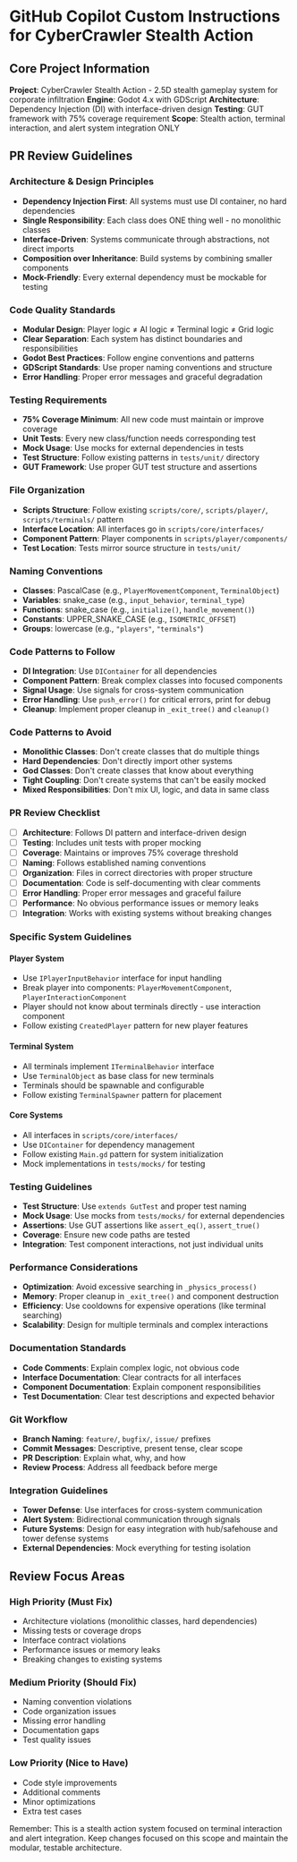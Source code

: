 # GitHub Copilot Custom Instructions for CyberCrawler Stealth Action

## Core Project Information

**Project**: CyberCrawler Stealth Action - 2.5D stealth gameplay system for corporate infiltration
**Engine**: Godot 4.x with GDScript
**Architecture**: Dependency Injection (DI) with interface-driven design
**Testing**: GUT framework with 75% coverage requirement
**Scope**: Stealth action, terminal interaction, and alert system integration ONLY

## PR Review Guidelines

### Architecture & Design Principles
- **Dependency Injection First**: All systems must use DI container, no hard dependencies
- **Single Responsibility**: Each class does ONE thing well - no monolithic classes
- **Interface-Driven**: Systems communicate through abstractions, not direct imports
- **Composition over Inheritance**: Build systems by combining smaller components
- **Mock-Friendly**: Every external dependency must be mockable for testing

### Code Quality Standards
- **Modular Design**: Player logic ≠ AI logic ≠ Terminal logic ≠ Grid logic
- **Clear Separation**: Each system has distinct boundaries and responsibilities
- **Godot Best Practices**: Follow engine conventions and patterns
- **GDScript Standards**: Use proper naming conventions and structure
- **Error Handling**: Proper error messages and graceful degradation

### Testing Requirements
- **75% Coverage Minimum**: All new code must maintain or improve coverage
- **Unit Tests**: Every new class/function needs corresponding test
- **Mock Usage**: Use mocks for external dependencies in tests
- **Test Structure**: Follow existing patterns in `tests/unit/` directory
- **GUT Framework**: Use proper GUT test structure and assertions

### File Organization
- **Scripts Structure**: Follow existing `scripts/core/`, `scripts/player/`, `scripts/terminals/` pattern
- **Interface Location**: All interfaces go in `scripts/core/interfaces/`
- **Component Pattern**: Player components in `scripts/player/components/`
- **Test Location**: Tests mirror source structure in `tests/unit/`

### Naming Conventions
- **Classes**: PascalCase (e.g., `PlayerMovementComponent`, `TerminalObject`)
- **Variables**: snake_case (e.g., `input_behavior`, `terminal_type`)
- **Functions**: snake_case (e.g., `initialize()`, `handle_movement()`)
- **Constants**: UPPER_SNAKE_CASE (e.g., `ISOMETRIC_OFFSET`)
- **Groups**: lowercase (e.g., `"players"`, `"terminals"`)

### Code Patterns to Follow
- **DI Integration**: Use `DIContainer` for all dependencies
- **Component Pattern**: Break complex classes into focused components
- **Signal Usage**: Use signals for cross-system communication
- **Error Handling**: Use `push_error()` for critical errors, print for debug
- **Cleanup**: Implement proper cleanup in `_exit_tree()` and `cleanup()`

### Code Patterns to Avoid
- **Monolithic Classes**: Don't create classes that do multiple things
- **Hard Dependencies**: Don't directly import other systems
- **God Classes**: Don't create classes that know about everything
- **Tight Coupling**: Don't create systems that can't be easily mocked
- **Mixed Responsibilities**: Don't mix UI, logic, and data in same class

### PR Review Checklist
- [ ] **Architecture**: Follows DI pattern and interface-driven design
- [ ] **Testing**: Includes unit tests with proper mocking
- [ ] **Coverage**: Maintains or improves 75% coverage threshold
- [ ] **Naming**: Follows established naming conventions
- [ ] **Organization**: Files in correct directories with proper structure
- [ ] **Documentation**: Code is self-documenting with clear comments
- [ ] **Error Handling**: Proper error messages and graceful failure
- [ ] **Performance**: No obvious performance issues or memory leaks
- [ ] **Integration**: Works with existing systems without breaking changes

### Specific System Guidelines

#### Player System
- Use `IPlayerInputBehavior` interface for input handling
- Break player into components: `PlayerMovementComponent`, `PlayerInteractionComponent`
- Player should not know about terminals directly - use interaction component
- Follow existing `CreatedPlayer` pattern for new player features

#### Terminal System
- All terminals implement `ITerminalBehavior` interface
- Use `TerminalObject` as base class for new terminals
- Terminals should be spawnable and configurable
- Follow existing `TerminalSpawner` pattern for placement

#### Core Systems
- All interfaces in `scripts/core/interfaces/`
- Use `DIContainer` for dependency management
- Follow existing `Main.gd` pattern for system initialization
- Mock implementations in `tests/mocks/` for testing

### Testing Guidelines
- **Test Structure**: Use `extends GutTest` and proper test naming
- **Mock Usage**: Use mocks from `tests/mocks/` for external dependencies
- **Assertions**: Use GUT assertions like `assert_eq()`, `assert_true()`
- **Coverage**: Ensure new code paths are tested
- **Integration**: Test component interactions, not just individual units

### Performance Considerations
- **Optimization**: Avoid excessive searching in `_physics_process()`
- **Memory**: Proper cleanup in `_exit_tree()` and component destruction
- **Efficiency**: Use cooldowns for expensive operations (like terminal searching)
- **Scalability**: Design for multiple terminals and complex interactions

### Documentation Standards
- **Code Comments**: Explain complex logic, not obvious code
- **Interface Documentation**: Clear contracts for all interfaces
- **Component Documentation**: Explain component responsibilities
- **Test Documentation**: Clear test descriptions and expected behavior

### Git Workflow
- **Branch Naming**: `feature/`, `bugfix/`, `issue/` prefixes
- **Commit Messages**: Descriptive, present tense, clear scope
- **PR Description**: Explain what, why, and how
- **Review Process**: Address all feedback before merge

### Integration Guidelines
- **Tower Defense**: Use interfaces for cross-system communication
- **Alert System**: Bidirectional communication through signals
- **Future Systems**: Design for easy integration with hub/safehouse and tower defense systems
- **External Dependencies**: Mock everything for testing isolation

## Review Focus Areas

### High Priority (Must Fix)
- Architecture violations (monolithic classes, hard dependencies)
- Missing tests or coverage drops
- Interface contract violations
- Performance issues or memory leaks
- Breaking changes to existing systems

### Medium Priority (Should Fix)
- Naming convention violations
- Code organization issues
- Missing error handling
- Documentation gaps
- Test quality issues

### Low Priority (Nice to Have)
- Code style improvements
- Additional comments
- Minor optimizations
- Extra test cases

Remember: This is a stealth action system focused on terminal interaction and alert integration. Keep changes focused on this scope and maintain the modular, testable architecture.
